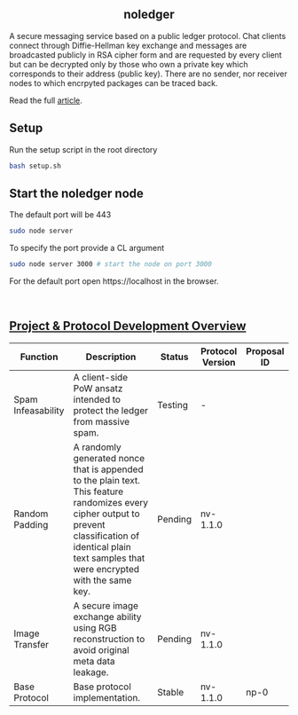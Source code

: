 <h2 align=center><strong>noledger</strong></h2> 

A secure messaging service based on a public ledger protocol. Chat clients connect through Diffie-Hellman key exchange and messages are broadcasted publicly in RSA cipher form and are requested by every client but can be decrypted only by those who own a private key which corresponds to their address (public key). There are no sender, nor receiver nodes to which encrpyted packages can be traced back. 

Read the full [article](https://github.com/B0-B/noledger/blob/main/docs/paper/paper.md).


## Setup
Run the setup script in the root directory
```bash
bash setup.sh
```

## Start the noledger node
The default port will be 443
```bash
sudo node server
```

To specify the port provide a CL argument
```bash
sudo node server 3000 # start the node on port 3000
```

For the default port open https://localhost in the browser.

<br>

## [Project & Protocol Development Overview](https://github.com/B0-B/noledger/blob/main/docs/development/paper.md)
| Function | Description | Status | Protocol Version | Proposal ID |
|---|---|---|---|---|
| Spam Infeasability | A client-side PoW ansatz intended to protect the ledger from massive spam. | Testing | - | |
| Random Padding | A randomly generated nonce that is appended to the plain text. This feature randomizes every cipher output to prevent classification of identical plain text samples that were encrypted with the same key. | Pending | nv-1.1.0 | |
| Image Transfer | A secure image exchange ability using RGB reconstruction to avoid original meta data leakage. | Pending | nv-1.1.0 | |
| Base Protocol | Base protocol implementation. | Stable | nv-1.1.0 | np-0 |

